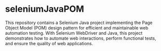 # seleniumJavaPOM
This repository contains a Selenium Java project implementing the Page Object Model (POM) design pattern for efficient and maintainable web automation testing. With Selenium WebDriver and Java, this project demonstrates how to automate web interactions, perform functional tests, and ensure the quality of web applications.
